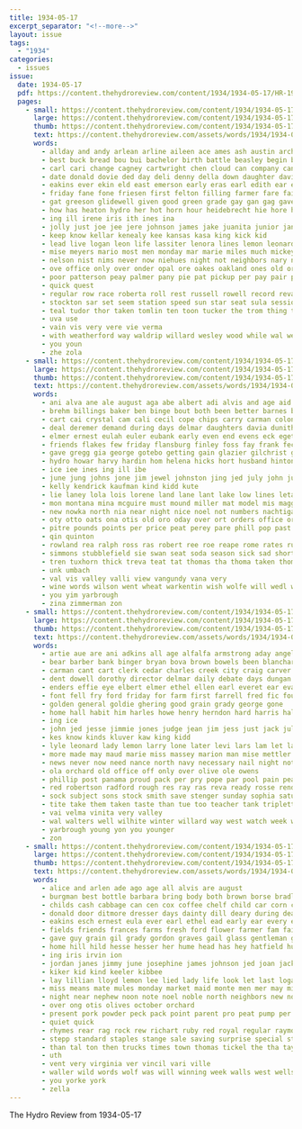 ```yaml
---
title: 1934-05-17
excerpt_separator: "<!--more-->"
layout: issue
tags:
  - "1934"
categories:
  - issues
issue:
  date: 1934-05-17
  pdf: https://content.thehydroreview.com/content/1934/1934-05-17/HR-1934-05-17.pdf
  pages:
    - small: https://content.thehydroreview.com/content/1934/1934-05-17/small/HR-1934-05-17-01.jpg
      large: https://content.thehydroreview.com/content/1934/1934-05-17/large/HR-1934-05-17-01.jpg
      thumb: https://content.thehydroreview.com/content/1934/1934-05-17/thumbnails/HR-1934-05-17-01.jpg
      text: https://content.thehydroreview.com/assets/words/1934/1934-05-17/HR-1934-05-17-01.txt
      words:
        - allday and andy arlean arline aileen ace ames ash austin archie ard are ams ager ago alice ada able aid adams american alva apple all avena ask ani agnes ast arthur
        - best buck bread bou bui bachelor birth battle beasley begin ballew business brilliant bethany binger butter ber bascom bros better back big barber but blank board bring basket beulah bernadine blackwell bradley bernice brisbane began bell bunch beatrice both brintle boy bride bin bailey betty been browne bouillion ben boucher bassler baird black brow brock ball bobby baki butte
        - carl cari change cagney cartwright chen cloud can company cant cecil chambers chief colorado course custer clifford coulter carrier cantrell car cove clever crave cool clinton clerk county cream con caraway christian crawford coffee chester came charter come clara college christine camp chante city couch comes court church caddo coupe class cos cat cold
        - date donald dovie ded day deli denny della down daughter davis dane desire drilling dena duty dutch ditmore death doy dark does during doing denver depaolo dies daughters duck divinity done
        - eakins ever ekin eld east emerson early eras earl edith ear evelyn egg end ethel elk eral edmond emery eva ela ella exton entz emil eck every eastern
        - friday fane fone friesen first felton filling farmer fare failing full ford fay friends few frost fudge fram flor former fable field found florence from finley froese frances for fried far folks fan
        - gat greeson glidewell given good green grade gay gan gag gave geary gordon grace guest grounds glen grate govern galbraith ger grown george gladys goodwin gould going gras glad ghee gas
        - how has heaton hydro her hot horn hour heidebrecht hie hore hath hamilton harr hargett helena harold hard hora high harlin head hatfield hazel honor him hair hope husbands hosey hundred harlan hoe homestead heads home hung heck house hen horse held hickey harris homa heen had health hines harry hipp
        - ing ill irene iris ith ines ina
        - jolly just joe jee jere johnson james jake juanita junior janes john jimmy jack jacke job jacks june jane
        - keep know kellar kenealy kee kansas kasa king kick kid
        - lead live logan leon life lassiter lenora lines lemon leonard liston leach lucius later lloyd list long learn larkin laven lillian large lee lucila lorene lesson leher locks lap lookeba lois lydia little ler lunch like ley leghorn land lorren lota latter lape leaders lock letha lane lite lea lents lada ling lemons lime lawn last
        - mise meyers mario most men monday mar marie miles much mickey miller mules might moore merle many may money major mile marian memory mean mark miler more meyer mow music miss morning made marguerite mel mail mach mea milk mabel mis mayne mule march
        - nelson nist nims never now niehues night not neighbors nary noon nellie name names newton noel neil nine news nore nim nina near ner new necessary
        - ove office only over onder opal ore oakes oakland ones old ork
        - poor patterson peay palmer pany pie pat pickup per pay pair people person pieper par power patron pardon pen part phy point pla plaza post pate pastor place pure plant present paper price pope pear ping persons
        - quick quest
        - regular row race roberta roll rest russell rowell record reva reynolds ridenour rec route ree ret rat rind robertson rust reason roos riven ryan rates roy ready rex ras ralston run ris read robert randolph ruby reed ran
        - stockton sar set seem station speed sun star seat sula session step single string said start setting stock sylvester sony six styles slow save sandlin seres sit stork state sop style seven spain soda streets springfield senior stevens steady stalk sickles stops show saa sal sowka she sed soe short smith stare saw strong stella sire shall school song second sappington still sing standing standard ser sunday sparks size sam snyder soon south son student sei simmons shan saha sago sister stewart sale saturday
        - teal tudor thor taken tomlin ten toon tucker the trom thing tho tane than ted thomas tom too take treasure test thousand tyne tee town them track tie toe tickel taylor tough train talle
        - uva use
        - vain vis very vere vie verma
        - with weatherford way waldrip willard wesley wood while wal well weiner went wales wife week wilson will wen working weatherman washita wanda was won want winner wonder wai wallace white wonders west welcome weather work williams wayne wind wee
        - you youn
        - zhe zola
    - small: https://content.thehydroreview.com/content/1934/1934-05-17/small/HR-1934-05-17-02.jpg
      large: https://content.thehydroreview.com/content/1934/1934-05-17/large/HR-1934-05-17-02.jpg
      thumb: https://content.thehydroreview.com/content/1934/1934-05-17/thumbnails/HR-1934-05-17-02.jpg
      text: https://content.thehydroreview.com/assets/words/1934/1934-05-17/HR-1934-05-17-02.txt
      words:
        - ani alva ane ale august aga abe albert adi alvis and age aid ason are all aca arch
        - brehm billings baker ben binge bout both been better barnes branson born butter boys box bal blanca bulk brother brought bay bess bet buckmaster baby bran burton bessie but bethel bayer bright bickell bernard bert
        - cart cai crystal cam cali cecil cope chips carry carman colony clarence coulter chambers cronk coff car conan candy chance cancer carnegie coleman constant camp cell crosswhite cold circle county cobb coffee cogar clyde carey chi claude carrera class can call child cream clinton city crawford cake carney
        - deal deremer demand during days delmar daughters davia dunithan drinks dien done dinner day dust dick daughter dia dat dewey
        - elmer ernest eulah euler eubank early even end evens eck eget ele eakins entz
        - friends flakes few friday flansburg finley foss fay frank feck for folks fred fort forest fresh flower fost fly fare fine fowler frida first fee from force
        - gave gregg gia george gotebo getting gain glazier gilchrist good gladfelter gen greg guess guy gold gene green goodwin gone greta grade gallon given gordon ginn gilmore gage geary gaines
        - hydro howar harvy hardin hom helena hicks hort husband hinton hoar hartt hil herndon helen hopewell hamil hudson home her heir had hamburger hank henry howell hope hazel herbert has henty husbands hye heron hodges heard high
        - ice iee ines ing ill ibe
        - june jung johns jone jim jewel johnston jing jed july john judge joe jens jean joo johnsie
        - kelly kendrick kaufman kind kidd kute
        - lie laney lola lois lorene land lane lant lake low lines leta lena loreen lunch lillie lee lura lawrence last les little large life laughter loflin luther lahoma lucius
        - mon montana mina mcguire must mound miller mat model mis maggard mond more mate mae mare may many marriage murray mary mickey mea mont music mine mcmullen men mies mol monday margie mountain mer moser miss mau moni milk meno monda monarch mash marguerite misa mand market
        - new nowka north nia near night nice noel not numbers nachtigall nat ned news nees nel namm
        - oty otto oats ona otis old oro oday over ort orders office ory ore
        - pitre pounds points per price peat perey pare phill pop past pickles paul pie patterson pais pound part pack proud pere pay phoenix present park pleasant parent pieper pee peri page phipps pete plan piao prier
        - qin quinton
        - rowland rea ralph ross ras robert ree roe reape rome rates russell rohe rust ray reading rolls ridge ron robbins rife reno robe real
        - simmons stubblefield sie swan seat soda season sick sad short she school shelton schroder strong standard six sack sunda saturday shirley sone sylvan subject soap solo service sant sunday spies sour sutton selma south see shanks sister stout sullens state stuhr scott stay song sermon salyers sata sylvester stock sina smith schmidt salyer seger sun senior sanso save spray soe sons sae sund sullivan suter snow son sale
        - tren tuxhorn thick treva teat tat thomas tha thoma taken thomason take town thom theron tone tindall the tar texas thet tow then ton tissue than them
        - unk umbach
        - val vis valley valli view vangundy vana very
        - wine words wilson went wheat warkentin wish wolfe will wedl writer welton white wildman willie watson week wee weak work weeks why weatherford write weiter while wright was worn with wil wife walter warning
        - you yim yarbrough
        - zina zimmerman zon
    - small: https://content.thehydroreview.com/content/1934/1934-05-17/small/HR-1934-05-17-03.jpg
      large: https://content.thehydroreview.com/content/1934/1934-05-17/large/HR-1934-05-17-03.jpg
      thumb: https://content.thehydroreview.com/content/1934/1934-05-17/thumbnails/HR-1934-05-17-03.jpg
      text: https://content.thehydroreview.com/assets/words/1934/1934-05-17/HR-1934-05-17-03.txt
      words:
        - artie aue are ani adkins all age alfalfa armstrong aday angeles and art ales able aude adkin albert
        - bear barber bank binger bryan bova brown bowels been blanchard billie big business boy bottles boucher bennie baby but best better beckham
        - carman cant cart clerk cedar charles creek city craig carver christine curnutt cane carry call cloud clinton caddo cotton chism custer college court county cave camping caller cream clover corn cecil cord can cry carl canyon company cousin child cox channell charlie cald clarence car
        - dent dowell dorothy director delmar daily debate days dungan day dena door deremer davidson dude daughter
        - enders effie eye elbert elmer ethel ellen earl everet ear eva
        - font fell fry ford friday for farm first farrell fred fic found few former field favor fisher friends friend frank foss flo fam fagan from folsom
        - golden general goldie ghering good grain grady george gone
        - home hall habit him harles howe henry herndon hard harris half hoss han heart har heath hands harding homes herald henke high hobb hey howard had hatfield house hobby hinton hot harry her hoffman howar hammer hamilton hydro handing
        - ing ice
        - john jed jesse jimmie jones judge jean jim jess just jack july jarvis junior
        - kes know kinds kluver kaw king kidd
        - lyle leonard lady lemon larry lone later levi lars lam let late letter lookeba lemons lew lai life limber land last lee leda
        - more made may maud marie miss massey marion man mise mettler mae merle must mule mon mound millet miles marjorie mat monday morning minor mus miller money mich mansell mix mal
        - news never now need nance north navy necessary nail night not needs neeley
        - ola orchard old office off only over olive ole owens
        - phillip post panama proud pack per pry pope par pool pain pea present paul paper press poage people pitzer piece pet president perin pico persons pill pieper
        - red robertson radford rough res ray ras reva ready rosse rende reno roy richards roads rosa raymond rowland roland rary ralph russell room rom rose riley
        - sock subject sons stock smith save stenger sunday sophia saturday six service seed sale sini star snyder she seeds selman senator sudan scott seer suit stay sie state sam son scutt sun shipp sells see second spain sava sweet standard soe sit sophie safe start school
        - tite take them taken taste than tue too teacher tank triplett taka times tanks the tise tey texas trip then
        - vai velma vinita very valley
        - wal walters well wilhite winter willard way west watch week warning williams weeks wife wile william weatherford went water witt work wil weast will willian weather while wykert walker winnie ward warren why wesley wells with was wilma
        - yarbrough young yon you younger
        - zon
    - small: https://content.thehydroreview.com/content/1934/1934-05-17/small/HR-1934-05-17-04.jpg
      large: https://content.thehydroreview.com/content/1934/1934-05-17/large/HR-1934-05-17-04.jpg
      thumb: https://content.thehydroreview.com/content/1934/1934-05-17/thumbnails/HR-1934-05-17-04.jpg
      text: https://content.thehydroreview.com/assets/words/1934/1934-05-17/HR-1934-05-17-04.txt
      words:
        - alice and arlen ade ago age all alvis are august
        - burgman best bottle barbara bring body both brown borse bradley billie better beans bassler born book been ball bee big bernice beulah bryan blood blondell boucher
        - childs cash cabbage can cen cox coffee chelf child car corn city crail candy change chester county card cream crosswhite congress cheap credit cost cagney code clute clinton carruth charles cole
        - donald door ditmore dresser days dainty dill deary during death dinner della dick dairy day dear done devel dunnington del draft
        - eakins esch ernest eula ever earl ethel ead early ear every elmer estelle
        - fields friends frances farms fresh ford flower farmer fam fail found folks fingers for friday forrest free full fost fire frost finger folsom florence
        - gave guy grain gil grady gordon graves gail glass gentleman gambling gallon graham games gregg george gram ginger given golden good genevieve
        - home hill hild hesse hesser her hume head has hey hatfield husbands hay had harvest homa heaton horn hunt hunting hydro hoy husband hea hand
        - ing iris irvin ion
        - jordan janes jimmy june josephine james johnson jed joan jacks jolly john jee
        - kiker kid kind keeler kibbee
        - lay lillian lloyd lemon lee lied lady life look let last logan liberty less lane lois loa lesson loss
        - miss means mate mules monday market maid monte men mer may mis miller mary martin miles meal money most moon morris made mallow music marsh marguerite
        - night near nephew noon note noel noble north neighbors new nor nice now not
        - over ong otis olives october orchard
        - present pork powder peck pack point parent pro peat pump per pauline pies plan price pure pitzer pound pink pat pot pickles pears pender past place person power perfect powell pair pelican pounds pastor
        - quiet quick
        - rhymes rear rag rock rew richart ruby red royal regular raymond real record ruth robert rent rates richard ren revolt rob
        - stepp standard staples stange sale saving surprise special statler sugar sell smith scotch sali small stead street school shoe save simmons sole stolen salmon shaw sermons sang sour saturday sane see style sunday session seen show student strawberry salad stock spanish size strike still sister
        - than tal ton then trucks times town thomas tickel the tha taylor theresa triplett thing take tobin trial
        - uth
        - vent very virginia ver vincil vari ville
        - waller wild words wolf was will winning week walls west wells well waterfall went with work while way wert williams world
        - you yorke york
        - zella
---
```


The Hydro Review from 1934-05-17

<!--more-->


